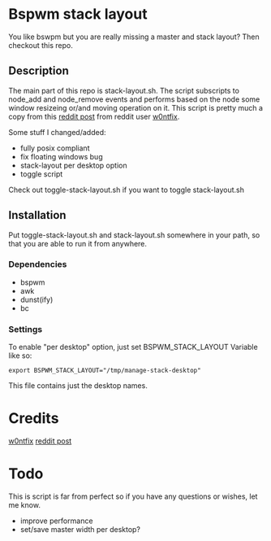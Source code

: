 # Bspwm stack layout
You like bswpm but you are really missing a master and stack layout? Then
checkout this repo.

## Description
The main part of this repo is stack-layout.sh. The script subscripts to node_add and
node_remove events and performs based on the node some window resizeing or/and
moving operation on it. This script is pretty much a copy from this
[reddit post](https://www.reddit.com/r/bspwm/comments/euq5r7/a_dwmlike_stack_layout_script_for_bspwm/)
from reddit user [w0ntfix](https://www.reddit.com/user/w0ntfix).

Some stuff I changed/added:
- fully posix compliant
- fix floating windows bug
- stack-layout per desktop option
- toggle script

Check out toggle-stack-layout.sh if you want to toggle stack-layout.sh

## Installation
Put toggle-stack-layout.sh and stack-layout.sh somewhere in your path, so that
you are able to run it from anywhere.

### Dependencies
- bspwm
- awk
- dunst(ify)
- bc

### Settings
To enable "per desktop" option, just set BSPWM_STACK_LAYOUT Variable like so:

```
export BSPWM_STACK_LAYOUT="/tmp/manage-stack-desktop"
```

This file contains just the desktop names.

# Credits
[w0ntfix](https://www.reddit.com/user/w0ntfix)
[reddit post](https://www.reddit.com/r/bspwm/comments/euq5r7/a_dwmlike_stack_layout_script_for_bspwm/)

# Todo
This is script is far from perfect so if you have any questions or wishes,
let me know.
- improve performance
- set/save master width per desktop?

